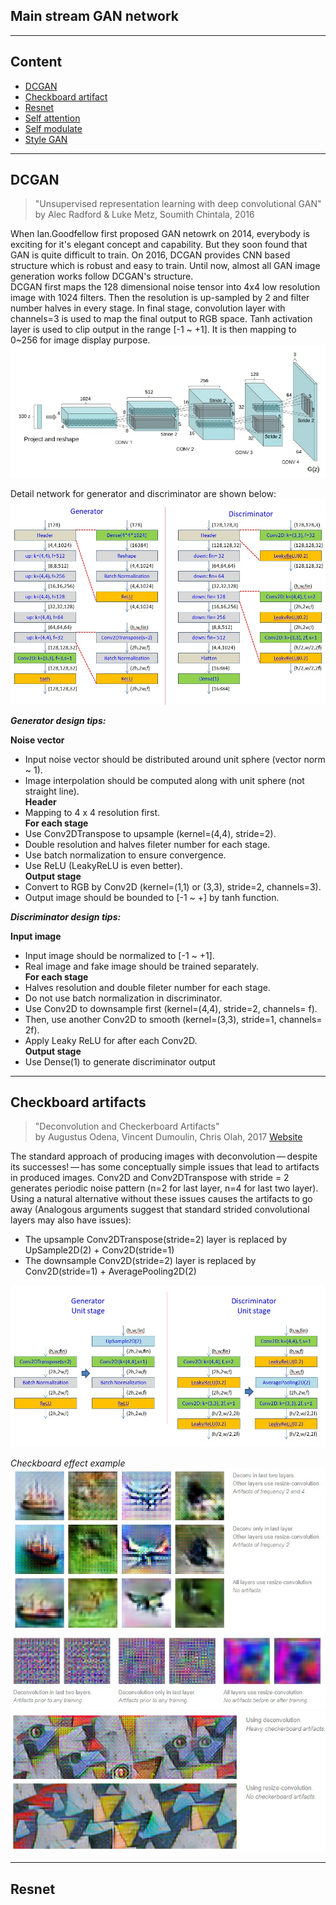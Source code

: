 ## Main stream GAN network ##  
 
----  
## Content
* [DCGAN](https://github.com/RyanWu2233/SAGAN_CelebA/blob/master/Model.md#dcgan)  
* [Checkboard artifact](https://github.com/RyanWu2233/SAGAN_CelebA/blob/master/Model.md#checkboard-artifacts)
* [Resnet]()  
* [Self attention]()  
* [Self modulate]()  
* [Style GAN]()  


----  
## DCGAN
> "Unsupervised representation learning with deep convolutional GAN"  
> by Alec Radford & Luke Metz, Soumith Chintala, 2016  

When Ian.Goodfellow first proposed GAN netowrk on 2014, everybody is exciting for it's elegant concept and capability. 
But they soon found that GAN is quite difficult to train. 
On 2016, DCGAN provides CNN based structure which is robust and easy to train. 
Until now, almost all GAN image generation works follow DCGAN's structure.  
DCGAN first maps the 128 dimensional noise tensor into 4x4 low resolution image with 1024 filters. 
Then the resolution is up-sampled by 2 and filter number halves in every stage. 
In final stage, convolution layer with channels=3 is used to map the final output to RGB space. 
Tanh activation layer is used to clip output in the range [-1 ~ +1].
It is then mapping to 0~256 for image display purpose.
 ![network_DCGAN1](./Images/mdl_dcgan1.jpg)  

Detail network for generator and discriminator are shown below:
 ![network_DCGAN](./Images/mdl_dcgan.jpg)  
 
***Generator design tips:***  

**Noise vector**  
* Input noise vector should be distributed around unit sphere (vector norm ~ 1). 
* Image interpolation should be computed along with unit sphere (not straight line).  
**Header**  
* Mapping to 4 x 4 resolution first.  
**For each stage**  
* Use Conv2DTranspose to upsample (kernel=(4,4), stride=2).  
* Double resolution and halves fileter number for each stage.  
* Use batch normalization to ensure convergence.  
* Use ReLU (LeakyReLU is even better).  
**Output stage**  
* Convert to RGB by Conv2D (kernel=(1,1) or (3,3), stride=2, channels=3).  
* Output image should be bounded to [-1 ~ +] by tanh function.  

***Discriminator design tips:***  

**Input image**  
* Input image should be normalized to [-1 ~ +1].  
* Real image and fake image should be trained separately.  
**For each stage**  
* Halves resolution and double fileter number for each stage.  
* Do not use batch normalization in discriminator. 
* Use Conv2D to downsample first (kernel=(4,4), stride=2, channels= f).  
* Then, use another Conv2D to smooth (kernel=(3,3), stride=1, channels= 2f).  
* Apply Leaky ReLU for after each Conv2D.  
**Output stage**
* Use Dense(1) to generate discriminator output

----  
## Checkboard artifacts  
> "Deconvolution and Checkerboard Artifacts"  
> by Augustus Odena, Vincent Dumoulin, Chris Olah, 2017 [Website](https://distill.pub/2016/deconv-checkerboard/)  

The standard approach of producing images with deconvolution — despite its successes! — has some conceptually simple issues that lead to artifacts in produced images. Conv2D and Conv2DTranspose with stride = 2 generates periodic noise pattern (n=2 for last layer, n=4 for last two layer). Using a natural alternative without these issues causes the artifacts to go away (Analogous arguments suggest that standard strided convolutional layers may also have issues):  
* The upsample Conv2DTranspose(stride=2) layer is replaced by UpSample2D(2) + Conv2D(stride=1)  
* The downsample Conv2D(stride=2) layer is replaced by Conv2D(stride=1) + AveragePooling2D(2)  

 ![Checkboard architecture](./Images/Checkboard_eff3.jpg)  

*Checkboard effect example*  
 ![Checkboard_effect_0](./Images/Checkboard_eff0.jpg)  
 ![Checkboard_effect_1](./Images/Checkboard_eff1.jpg)  
 ![Checkboard_effect_2](./Images/Checkboard_eff2.jpg)  

----
## Resnet  











